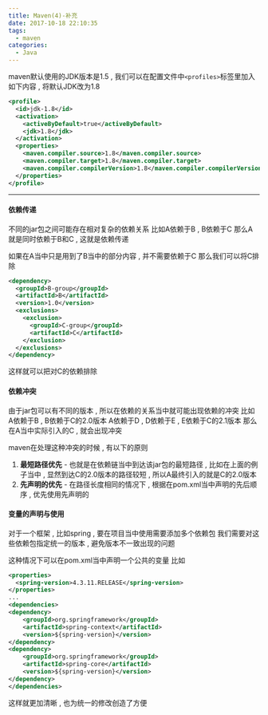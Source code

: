 ```yaml
---
title: Maven(4)-补充
date: 2017-10-18 22:10:35
tags: 
  - maven
categories: 
  - Java
---
```


maven默认使用的JDK版本是1.5 , 我们可以在配置文件中`<profiles>`标签里加入如下内容 , 将默认JDK改为1.8
<!-- more -->

```xml
<profile>
  <id>jdk-1.8</id>
  <activation>    
    <activeByDefault>true</activeByDefault>
    <jdk>1.8</jdk>
  </activation>
  <properties>
    <maven.compiler.source>1.8</maven.compiler.source>
    <maven.compiler.target>1.8</maven.compiler.target>
    <maven.compiler.compilerVersion>1.8</maven.compiler.compilerVersion>
  </properties>
</profile>
```

---
#### 依赖传递
不同的jar包之间可能存在相对复杂的依赖关系
比如A依赖于B , B依赖于C
那么A就是同时依赖于B和C , 这就是依赖传递

如果在A当中只是用到了B当中的部分内容 , 并不需要依赖于C
那么我们可以将C排除
```xml
<dependency>
  <groupId>B-group</groupId>
  <artifactId>B</artifactId>
  <version>1.0</version>
  <exclusions>
    <exclusion>
      <groupId>C-group</groupId>
      <artifactId>C</artifactId>
    </exclusion>
  </exclusions>
</dependency>
```
这样就可以把对C的依赖排除

#### 依赖冲突
由于jar包可以有不同的版本 , 所以在依赖的关系当中就可能出现依赖的冲突
比如A依赖于B , B依赖于C的2.0版本
A依赖于D , D依赖于E , E依赖于C的2.1版本
那么在A当中实际引入的C , 就会出现冲突

maven在处理这种冲突的时候 , 有以下的原则
1. **最短路径优先** - 也就是在依赖链当中到达该jar包的最短路径 , 比如在上面的例子当中 , 显然到达C的2.0版本的路径较短 , 所以A最终引入的就是C的2.0版本
2. **先声明的优先** - 在路径长度相同的情况下 , 根据在pom.xml当中声明的先后顺序 , 优先使用先声明的

#### 变量的声明与使用
对于一个框架 , 比如spring , 要在项目当中使用需要添加多个依赖包
我们需要对这些依赖包指定统一的版本 , 避免版本不一致出现的问题

这种情况下可以在pom.xml当中声明一个公共的变量
比如
```xml
<properties>
  <spring-version>4.3.11.RELEASE</spring-version>
</properties>
...
<dependencies>
<dependency>
    <groupId>org.springframework</groupId>
    <artifactId>spring-context</artifactId>
    <version>${spring-version}</version>
</dependency>
<dependency>
    <groupId>org.springframework</groupId>
    <artifactId>spring-core</artifactId>
    <version>${spring-version}</version>
</dependency>
</dependencies>
```
这样就更加清晰 , 也为统一的修改创造了方便
